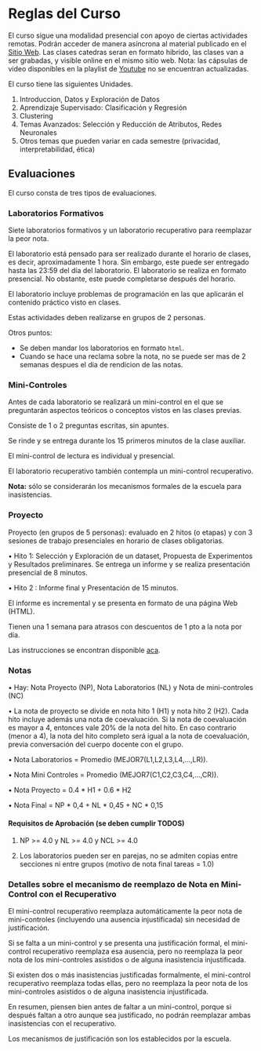 # Reglas del Curso

El curso sigue una modalidad presencial con apoyo de ciertas actividades remotas. Podrán acceder de manera asíncrona al material publicado en el [Sitio Web](https://valbarriere.github.io/minerias/). Las clases catedras seran en formato hibrido, las clases van a ser grabadas, y visible online en el mismo sitio web.
Nota: las cápsulas de video disponibles en la playlist de [Youtube](https://www.youtube.com/playlist?list=PLKUV14d0mKnUXXfmhqqZdcsNGAuV2GZda) no se encuentran actualizadas.

El curso tiene las siguientes Unidades.

1. Introduccion, Datos y Exploración de Datos
2. Aprendizaje Supervisado: Clasificación y Regresión
3. Clustering
4. Temas Avanzados: Selección y Reducción de Atributos, Redes Neuronales
5. Otros temas que pueden variar en cada semestre (privacidad, interpretabilidad, ética)

## Evaluaciones

El curso consta de tres tipos de evaluaciones.

### Laboratorios Formativos

Siete laboratorios formativos y un laboratorio recuperativo para reemplazar la peor nota.

El laboratorio está pensado para ser realizado durante el horario de clases, es decir, aproximadamente 1 hora. Sin embargo, este puede ser entregado hasta las 23:59 del día del laboratorio. El laboratorio se realiza en formato presencial. No obstante, este puede completarse después del horario.

El laboratorio incluye problemas de programación en las que aplicarán el contenido práctico visto en clases.

Estas actividades deben realizarse en grupos de 2 personas. 

Otros puntos: 
* Se deben mandar los laboratorios en formato `html`. 
* Cuando se hace una reclama sobre la nota, no se puede ser mas de 2 semanas despues el dia de rendicion de las notas. 

### Mini-Controles

Antes de cada laboratorio se realizará un mini-control en el que se preguntarán aspectos teóricos o conceptos vistos en las clases previas.

Consiste de 1 o 2 preguntas escritas, sin apuntes.

Se rinde y se entrega durante los 15 primeros minutos de la clase auxiliar.

El mini-control de lectura es individual y presencial.

El laboratorio recuperativo también contempla un mini-control recuperativo.

**Nota:** sólo se considerarán los mecanismos formales de la escuela para inasistencias.

### Proyecto

Proyecto (en grupos de 5 personas): evaluado en 2 hitos (o etapas) y con 3 sesiones de trabajo presenciales en horario de clases obligatorias.

• Hito 1:  Selección y Exploración de un dataset, Propuesta de Experimentos y Resultados preliminares.  Se entrega un informe y se realiza presentación presencial de 8 minutos.

• Hito 2 : Informe final y Presentación de 15 minutos.

El informe es incremental y se presenta en formato de una página Web (HTML).

Tienen una 1 semana para atrasos con descuentos de 1 pto a la nota por día.

Las instrucciones se encontran disponible [aca](https://docs.google.com/document/d/1yg9Z5t9pdo4U67vV_goYncqiK3hzCZGF/edit?usp=sharing&ouid=112762351735054867590&rtpof=true&sd=true). 

### Notas

• Hay: Nota Proyecto (NP), Nota Laboratorios (NL) y Nota de mini-controles (NC)

• La nota de proyecto se divide en nota hito 1 (H1) y nota hito 2 (H2). Cada hito incluye además una nota de coevaluación. Si la nota de coevaluación es mayor a 4, entonces vale 20% de la nota del hito. En caso contrario (menor a 4), la nota del hito completo será igual a la nota de coevaluación, previa conversación del cuerpo docente con el grupo.

• Nota Laboratorios = Promedio (MEJOR7(L1,L2,L3,L4,...,LR)).

• Nota Mini Controles = Promedio (MEJOR7(C1,C2,C3,C4,...,CR)).

• Nota Proyecto = 0.4 \* H1 + 0.6 \* H2 

• Nota Final = NP \* 0,4 + NL \* 0,45 + NC \* 0,15

#### Requisitos de Aprobación (se deben cumplir TODOS)

1. NP >= 4.0 y NL >= 4.0 y NCL >= 4.0

2. Los laboratorios pueden ser en parejas, no se admiten copias entre secciones ni entre grupos (motivo de nota final tareas = 1.0)

### Detalles sobre el mecanismo de reemplazo de Nota en Mini-Control con el Recuperativo

El mini-control recuperativo reemplaza automáticamente la peor nota de mini-controles (incluyendo una ausencia injustificada) sin necesidad de justificación.

Si se falta a un mini-control y se presenta una justificación formal, el mini-control recuperativo reemplaza esa ausencia, pero no reemplaza la peor nota de los mini-controles asistidos o de alguna inasistencia injustificada.

Si existen dos o más inasistencias justificadas formalmente, el mini-control recuperativo reemplaza todas ellas, pero no reemplaza la peor nota de los mini-controles asistidos o de alguna inasistencia injustificada.

En resumen, piensen bien antes de faltar a un mini-control, porque si después faltan a otro aunque sea justificado, no podrán reemplazar ambas inasistencias con el recuperativo.

Los mecanismos de justificación son los establecidos por la escuela.
